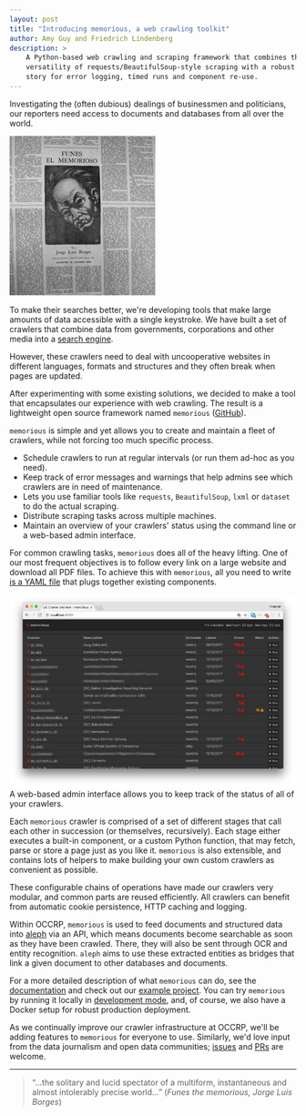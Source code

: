 ```yaml
---
layout: post
title: "Introducing memorious, a web crawling toolkit"
author: Amy Guy and Friedrich Lindenberg
description: >
    A Python-based web crawling and scraping framework that combines the
    versatility of requests/BeautifulSoup-style scraping with a robust
    story for error logging, timed runs and component re-use.
---
```


Investigating the (often dubious) dealings of businessmen and politicians,
our reporters need access to documents and databases from all over the
world.

<img src="/assets/images/2017-11/funes.png" class="img-right">

To make their searches better, we're developing tools that make large
amounts of data accessible with a single keystroke. We have built a set
of crawlers that combine data from governments, corporations and other
media into a [search engine](https://data.occrp.org).

However, these crawlers need to deal with uncooperative websites in
different languages, formats and structures and they often break when
pages are updated. 

After experimenting with some existing solutions, we decided to make a
tool that encapsulates our experience with web crawling. The result is a
lightweight open source framework named `memorious`
([GitHub](https://github.com/alephdata/memorious)).

`memorious` is simple and yet allows you to create and maintain a fleet
of crawlers, while not forcing too much specific process.

* Schedule crawlers to run at regular intervals (or run them ad-hoc as you need).
* Keep track of error messages and warnings that help admins see which crawlers
  are in need of maintenance.
* Lets you use familiar tools like `requests`, `BeautifulSoup`, `lxml` or 
  `dataset` to do the actual scraping.
* Distribute scraping tasks across multiple machines.
* Maintain an overview of your crawlers' status using the command line or a 
  web-based admin interface.

For common crawling tasks, `memorious` does all of the heavy lifting. One
of our most frequent objectives is to follow every link on a large website and
download all PDF files. To achieve this with `memorious`, all you need to write
[is a YAML file](https://github.com/alephdata/memorious/blob/master/example/config/simple_web_scraper.yml)
that plugs together existing components.

<div class="captioned">
    <img src="/assets/images/2017-11/memorious-ui.png" class="img-responsive">
    <div class="caption">
        A web-based admin interface allows you to keep track of the status of all
        of your crawlers.
    </div>
</div>

Each `memorious` crawler is comprised of a set of different stages that call each
other in succession (or themselves, recursively). Each stage either executes a
built-in component, or a custom Python function, that may fetch, parse or store a
page just as you like it. `memorious` is also extensible, and contains lots of
helpers to make building your own custom crawlers as convenient as possible. 

These configurable chains of operations have made our crawlers very modular, and
common parts are reused efficiently. All crawlers can benefit from automatic
cookie persistence, HTTP caching and logging.

Within OCCRP, `memorious` is used to feed documents and structured data into
[aleph](https://github.com/alephdata/aleph) via an API, which means documents
become searchable as soon as they have been crawled. There, they will also
be sent through OCR and entity recognition. `aleph` aims to use these extracted
entities as bridges that link a given document to other databases and documents.

For a more detailed description of what `memorious` can do, see the
[documentation](https://memorious.readthedocs.io) and check out our
[example project](https://github.com/alephdata/memorious/tree/master/example).
You can try `memorious` by running it locally in [development mode](https://memorious.readthedocs.io/en/latest/installation.html#development-mode),
and, of course, we also have a Docker setup for robust production deployment.

As we continually improve our crawler infrastructure at OCCRP, we'll be adding
features to `memorious` for everyone to use. Similarly, we'd love input from the data 
journalism and open data communities; [issues](https://github.com/alephdata/memorious/issues)
and [PRs](https://github.com/alephdata/memorious) are welcome.

---

> &ldquo;&hellip;the solitary and lucid spectator of a multiform, instantaneous and almost
> intolerably precise world&hellip;&rdquo; (*Funes the memorious, Jorge Luis Borges*)